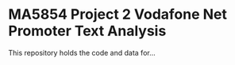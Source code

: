 # MA5854 Project 2 Vodafone Net Promoter Text Analysis

This repository holds the code and data for...
